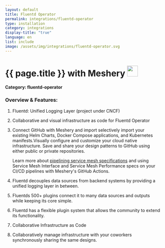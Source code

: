 ```yaml
---
layout: default
title: Fluentd Operator
permalink: integrations/fluentd-operator
type: installation
category: integrations
display-title: "true"
language: en
list: include
image: /assets/img/integrations/fluentd-operator.svg
---
```


<h1>{{ page.title }} with Meshery <img src="{{ page.image }}" style="width: 35px; height: 35px;" /></h1>


#### Category: fluentd-operator

### Overview & Features:
1. Fluentd: Unified Logging Layer (project under CNCF)

2. Collaborative and visual infrastructure as code for Fluentd Operator

4. 
    Connect GitHub with Meshery and import selectively import your existing Helm Charts, Docker Compose applications, and Kubernetes manifests.Visually configure and customize your cloud native infrastructure.
    Save and share your design patterns to GitHub using either public or private repositories.



    Learn more about <a href="/blog/service-mesh-specifications/pipelining-service-mesh-specifications">pipelining service mesh specifications</a> and using Service Mesh Interface and Service Mesh Performance specs on your CI/CD pipelines with Meshery's GitHub Actions.



5. Fluentd decouples data sources from backend systems by providing a unified logging layer in between.

6. Fluentds 500+ plugins connect it to many data sources and outputs while keeping its core simple.

7. Fluentd has a flexible plugin system that allows the community to extend its functionality. 

8. Collaborative Infrastructure as Code

9. Collaboratively manage infrastructure with your coworkers synchronously sharing the same designs.

